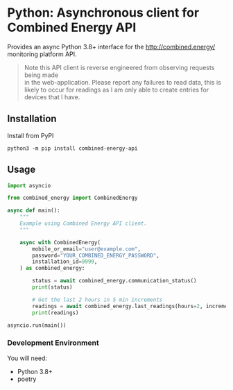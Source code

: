 # Python: Asynchronous client for Combined Energy API

Provides an async Python 3.8+ interface for the http://combined.energy/ monitoring platform API.

> Note this API client is reverse engineered from observing requests being made  
> in the web-application. Please report any failures to read data, this is likely
> to occur for readings as I am only able to create entries for devices that I 
> have.

## Installation

Install from PyPI

```shell
python3 -m pip install combined-energy-api
```

## Usage

```python
import asyncio

from combined_energy import CombinedEnergy

async def main():
    """
    Example using Combined Energy API client.
    """

    async with CombinedEnergy(
        mobile_or_email="user@example.com",
        password="YOUR_COMBINED_ENERGY_PASSWORD",
        installation_id=9999,
    ) as combined_energy:

        status = await combined_energy.communication_status()
        print(status)

        # Get the last 2 hours in 5 min increments
        readings = await combined_energy.last_readings(hours=2, increment=300)
        print(readings)

asyncio.run(main())

```


### Development Environment

You will need:

- Python 3.8+
- poetry